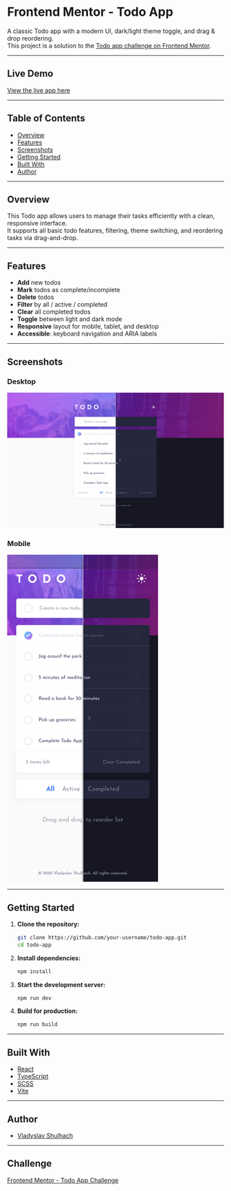 # Frontend Mentor - Todo App

A classic Todo app with a modern UI, dark/light theme toggle, and drag & drop reordering.  
This project is a solution to the [Todo app challenge on Frontend Mentor](https://www.frontendmentor.io/challenges/todo-app-Su1_KokOW).

---

## Live Demo

[View the live app here](https://todo-app-main-rouge.vercel.app/)

---

## Table of Contents

- [Overview](#overview)
- [Features](#features)
- [Screenshots](#screenshots)
- [Getting Started](#getting-started)
- [Built With](#built-with)
- [Author](#author)

---

## Overview

This Todo app allows users to manage their tasks efficiently with a clean, responsive interface.  
It supports all basic todo features, filtering, theme switching, and reordering tasks via drag-and-drop.

---

## Features

- **Add** new todos
- **Mark** todos as complete/incomplete
- **Delete** todos
- **Filter** by all / active / completed
- **Clear** all completed todos
- **Toggle** between light and dark mode
- **Responsive** layout for mobile, tablet, and desktop
- **Accessible**: keyboard navigation and ARIA labels

---

## Screenshots

### Desktop

![Desktop Version Preview](./desktop-preview.png)

### Mobile

![Mobile Version Preview](./mobile-preview.png)

---

## Getting Started

1. **Clone the repository:**

   ```sh
   git clone https://github.com/your-username/todo-app.git
   cd todo-app
   ```

2. **Install dependencies:**

   ```sh
   npm install
   ```

3. **Start the development server:**

   ```sh
   npm run dev
   ```

4. **Build for production:**
   ```sh
   npm run build
   ```

---

## Built With

- [React](https://reactjs.org/)
- [TypeScript](https://www.typescriptlang.org/)
- [SCSS](https://sass-lang.com/)
- [Vite](https://vitejs.dev/)

---

## Author

- [Vladyslav Shulhach](https://github.com/Vladyslav-Shulhach)

---

## Challenge

[Frontend Mentor - Todo App Challenge](https://www.frontendmentor.io/challenges/todo-app-Su1_KokOW)
